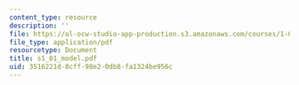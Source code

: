 ```yaml
---
content_type: resource
description: ''
file: https://ol-ocw-studio-app-production.s3.amazonaws.com/courses/1-051-structural-engineering-design-fall-2003/3516221d8cff98e20db8fa1324be956c_s1_01_model.pdf
file_type: application/pdf
resourcetype: Document
title: s1_01_model.pdf
uid: 3516221d-8cff-98e2-0db8-fa1324be956c
---
```

